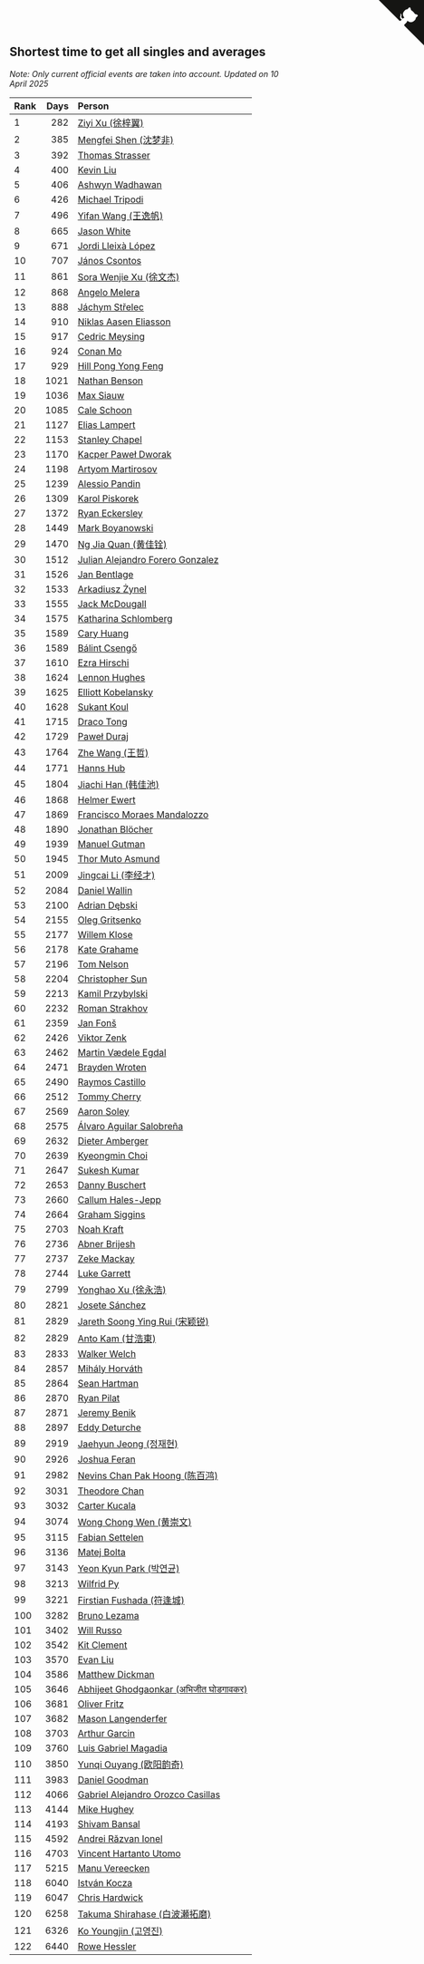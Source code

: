 ## Shortest time to get all singles and averages

*Note: Only current official events are taken into account.*
*Updated on 10 April 2025*

| Rank | Days | Person |
| :--- | ---: | :--- |
| 1 | 282 | [Ziyi Xu (徐梓翼)](https://www.worldcubeassociation.org/persons/2023XUZI01) |
| 2 | 385 | [Mengfei Shen (沈梦非)](https://www.worldcubeassociation.org/persons/2018SHEN07) |
| 3 | 392 | [Thomas Strasser](https://www.worldcubeassociation.org/persons/2022STRA10) |
| 4 | 400 | [Kevin Liu](https://www.worldcubeassociation.org/persons/2023LIUK02) |
| 5 | 406 | [Ashwyn Wadhawan](https://www.worldcubeassociation.org/persons/2022WADH02) |
| 6 | 426 | [Michael Tripodi](https://www.worldcubeassociation.org/persons/2021TRIP01) |
| 7 | 496 | [Yifan Wang (王逸帆)](https://www.worldcubeassociation.org/persons/2017WANY29) |
| 8 | 665 | [Jason White](https://www.worldcubeassociation.org/persons/2016WHIT16) |
| 9 | 671 | [Jordi Lleixà López](https://www.worldcubeassociation.org/persons/2023LOPE09) |
| 10 | 707 | [János Csontos](https://www.worldcubeassociation.org/persons/2022CSON01) |
| 11 | 861 | [Sora Wenjie Xu (徐文杰)](https://www.worldcubeassociation.org/persons/2016XUWE02) |
| 12 | 868 | [Angelo Melera](https://www.worldcubeassociation.org/persons/2022MELE01) |
| 13 | 888 | [Jáchym Střelec](https://www.worldcubeassociation.org/persons/2022STRE03) |
| 14 | 910 | [Niklas Aasen Eliasson](https://www.worldcubeassociation.org/persons/2021ELIA01) |
| 15 | 917 | [Cedric Meysing](https://www.worldcubeassociation.org/persons/2017MEYS02) |
| 16 | 924 | [Conan Mo](https://www.worldcubeassociation.org/persons/2020MOCO01) |
| 17 | 929 | [Hill Pong Yong Feng](https://www.worldcubeassociation.org/persons/2017FENG10) |
| 18 | 1021 | [Nathan Benson](https://www.worldcubeassociation.org/persons/2022BENS01) |
| 19 | 1036 | [Max Siauw](https://www.worldcubeassociation.org/persons/2017SIAU02) |
| 20 | 1085 | [Cale Schoon](https://www.worldcubeassociation.org/persons/2014SCHO02) |
| 21 | 1127 | [Elias Lampert](https://www.worldcubeassociation.org/persons/2021LAMP01) |
| 22 | 1153 | [Stanley Chapel](https://www.worldcubeassociation.org/persons/2016CHAP04) |
| 23 | 1170 | [Kacper Paweł Dworak](https://www.worldcubeassociation.org/persons/2020DWOR01) |
| 24 | 1198 | [Artyom Martirosov](https://www.worldcubeassociation.org/persons/2016MART29) |
| 25 | 1239 | [Alessio Pandin](https://www.worldcubeassociation.org/persons/2021PAND01) |
| 26 | 1309 | [Karol Piskorek](https://www.worldcubeassociation.org/persons/2021PISK01) |
| 27 | 1372 | [Ryan Eckersley](https://www.worldcubeassociation.org/persons/2019ECKE02) |
| 28 | 1449 | [Mark Boyanowski](https://www.worldcubeassociation.org/persons/2014BOYA01) |
| 29 | 1470 | [Ng Jia Quan (黄佳铨)](https://www.worldcubeassociation.org/persons/2015QUAN03) |
| 30 | 1512 | [Julian Alejandro Forero Gonzalez](https://www.worldcubeassociation.org/persons/2018GONZ30) |
| 31 | 1526 | [Jan Bentlage](https://www.worldcubeassociation.org/persons/2010BENT01) |
| 32 | 1533 | [Arkadiusz Żynel](https://www.worldcubeassociation.org/persons/2018ZYNE01) |
| 33 | 1555 | [Jack McDougall](https://www.worldcubeassociation.org/persons/2020MCDO01) |
| 34 | 1575 | [Katharina Schlomberg](https://www.worldcubeassociation.org/persons/2020SCHL01) |
| 35 | 1589 | [Cary Huang](https://www.worldcubeassociation.org/persons/2015HUAN48) |
| 36 | 1589 | [Bálint Csengő](https://www.worldcubeassociation.org/persons/2019CSEN01) |
| 37 | 1610 | [Ezra Hirschi](https://www.worldcubeassociation.org/persons/2019HIRS01) |
| 38 | 1624 | [Lennon Hughes](https://www.worldcubeassociation.org/persons/2017HUGH04) |
| 39 | 1625 | [Elliott Kobelansky](https://www.worldcubeassociation.org/persons/2019KOBE03) |
| 40 | 1628 | [Sukant Koul](https://www.worldcubeassociation.org/persons/2014KOUL01) |
| 41 | 1715 | [Draco Tong](https://www.worldcubeassociation.org/persons/2020TONG02) |
| 42 | 1729 | [Paweł Duraj](https://www.worldcubeassociation.org/persons/2016DURA09) |
| 43 | 1764 | [Zhe Wang (王哲)](https://www.worldcubeassociation.org/persons/2019WANZ21) |
| 44 | 1771 | [Hanns Hub](https://www.worldcubeassociation.org/persons/2013HUBH01) |
| 45 | 1804 | [Jiachi Han (韩佳池)](https://www.worldcubeassociation.org/persons/2014HANJ02) |
| 46 | 1868 | [Helmer Ewert](https://www.worldcubeassociation.org/persons/2015EWER01) |
| 47 | 1869 | [Francisco Moraes Mandalozzo](https://www.worldcubeassociation.org/persons/2017MAND13) |
| 48 | 1890 | [Jonathan Blöcher](https://www.worldcubeassociation.org/persons/2018BLOC01) |
| 49 | 1939 | [Manuel Gutman](https://www.worldcubeassociation.org/persons/2017GUTM01) |
| 50 | 1945 | [Thor Muto Asmund](https://www.worldcubeassociation.org/persons/2017ASMU01) |
| 51 | 2009 | [Jingcai Li (李经才)](https://www.worldcubeassociation.org/persons/2019LIJI25) |
| 52 | 2084 | [Daniel Wallin](https://www.worldcubeassociation.org/persons/2013WALL03) |
| 53 | 2100 | [Adrian Dębski](https://www.worldcubeassociation.org/persons/2017DEBS01) |
| 54 | 2155 | [Oleg Gritsenko](https://www.worldcubeassociation.org/persons/2011GRIT01) |
| 55 | 2177 | [Willem Klose](https://www.worldcubeassociation.org/persons/2017KLOS01) |
| 56 | 2178 | [Kate Grahame](https://www.worldcubeassociation.org/persons/2018GRAH05) |
| 57 | 2196 | [Tom Nelson](https://www.worldcubeassociation.org/persons/2013NELS01) |
| 58 | 2204 | [Christopher Sun](https://www.worldcubeassociation.org/persons/2017SUNC02) |
| 59 | 2213 | [Kamil Przybylski](https://www.worldcubeassociation.org/persons/2016PRZY01) |
| 60 | 2232 | [Roman Strakhov](https://www.worldcubeassociation.org/persons/2012STRA02) |
| 61 | 2359 | [Jan Fonš](https://www.worldcubeassociation.org/persons/2017FONS04) |
| 62 | 2426 | [Viktor Zenk](https://www.worldcubeassociation.org/persons/2016ZENK01) |
| 63 | 2462 | [Martin Vædele Egdal](https://www.worldcubeassociation.org/persons/2013EGDA02) |
| 64 | 2471 | [Brayden Wroten](https://www.worldcubeassociation.org/persons/2018WROT01) |
| 65 | 2490 | [Raymos Castillo](https://www.worldcubeassociation.org/persons/2017CAST41) |
| 66 | 2512 | [Tommy Cherry](https://www.worldcubeassociation.org/persons/2015CHER07) |
| 67 | 2569 | [Aaron Soley](https://www.worldcubeassociation.org/persons/2017SOLE01) |
| 68 | 2575 | [Álvaro Aguilar Salobreña](https://www.worldcubeassociation.org/persons/2015SALO01) |
| 69 | 2632 | [Dieter Amberger](https://www.worldcubeassociation.org/persons/2016AMBE02) |
| 70 | 2639 | [Kyeongmin Choi](https://www.worldcubeassociation.org/persons/2017CHOI07) |
| 71 | 2647 | [Sukesh Kumar](https://www.worldcubeassociation.org/persons/2017KUMA30) |
| 72 | 2653 | [Danny Buschert](https://www.worldcubeassociation.org/persons/2017BUSC03) |
| 73 | 2660 | [Callum Hales-Jepp](https://www.worldcubeassociation.org/persons/2012HALE01) |
| 74 | 2664 | [Graham Siggins](https://www.worldcubeassociation.org/persons/2016SIGG01) |
| 75 | 2703 | [Noah Kraft](https://www.worldcubeassociation.org/persons/2016KRAF01) |
| 76 | 2736 | [Abner Brijesh](https://www.worldcubeassociation.org/persons/2016BRIJ01) |
| 77 | 2737 | [Zeke Mackay](https://www.worldcubeassociation.org/persons/2015MACK06) |
| 78 | 2744 | [Luke Garrett](https://www.worldcubeassociation.org/persons/2017GARR05) |
| 79 | 2799 | [Yonghao Xu (徐永浩)](https://www.worldcubeassociation.org/persons/2017XUYO01) |
| 80 | 2821 | [Josete Sánchez](https://www.worldcubeassociation.org/persons/2015SANC18) |
| 81 | 2829 | [Jareth Soong Ying Rui (宋颖锐)](https://www.worldcubeassociation.org/persons/2016SOON01) |
| 82 | 2829 | [Anto Kam (甘浩東)](https://www.worldcubeassociation.org/persons/2017TUNG13) |
| 83 | 2833 | [Walker Welch](https://www.worldcubeassociation.org/persons/2011WELC01) |
| 84 | 2857 | [Mihály Horváth](https://www.worldcubeassociation.org/persons/2016HORV04) |
| 85 | 2864 | [Sean Hartman](https://www.worldcubeassociation.org/persons/2016HART02) |
| 86 | 2870 | [Ryan Pilat](https://www.worldcubeassociation.org/persons/2016PILA03) |
| 87 | 2871 | [Jeremy Benik](https://www.worldcubeassociation.org/persons/2016BENI05) |
| 88 | 2897 | [Eddy Deturche](https://www.worldcubeassociation.org/persons/2014DETU01) |
| 89 | 2919 | [Jaehyun Jeong (정재현)](https://www.worldcubeassociation.org/persons/2016JEON02) |
| 90 | 2926 | [Joshua Feran](https://www.worldcubeassociation.org/persons/2011FERA01) |
| 91 | 2982 | [Nevins Chan Pak Hoong (陈百鸿)](https://www.worldcubeassociation.org/persons/2010CHAN20) |
| 92 | 3031 | [Theodore Chan](https://www.worldcubeassociation.org/persons/2016CHAN25) |
| 93 | 3032 | [Carter Kucala](https://www.worldcubeassociation.org/persons/2015KUCA01) |
| 94 | 3074 | [Wong Chong Wen (黄崇文)](https://www.worldcubeassociation.org/persons/2014WENW01) |
| 95 | 3115 | [Fabian Settelen](https://www.worldcubeassociation.org/persons/2015SETT01) |
| 96 | 3136 | [Matej Bolta](https://www.worldcubeassociation.org/persons/2015BOLT01) |
| 97 | 3143 | [Yeon Kyun Park (박연균)](https://www.worldcubeassociation.org/persons/2016PARK10) |
| 98 | 3213 | [Wilfrid Py](https://www.worldcubeassociation.org/persons/2016PYWI01) |
| 99 | 3221 | [Firstian Fushada (符逢城)](https://www.worldcubeassociation.org/persons/2015FUSH01) |
| 100 | 3282 | [Bruno Lezama](https://www.worldcubeassociation.org/persons/2014LEZA02) |
| 101 | 3402 | [Will Russo](https://www.worldcubeassociation.org/persons/2015RUSS03) |
| 102 | 3542 | [Kit Clement](https://www.worldcubeassociation.org/persons/2008CLEM01) |
| 103 | 3570 | [Evan Liu](https://www.worldcubeassociation.org/persons/2009LIUE01) |
| 104 | 3586 | [Matthew Dickman](https://www.worldcubeassociation.org/persons/2013DICK01) |
| 105 | 3646 | [Abhijeet Ghodgaonkar (अभिजीत घोडगावकर)](https://www.worldcubeassociation.org/persons/2013GHOD01) |
| 106 | 3681 | [Oliver Fritz](https://www.worldcubeassociation.org/persons/2014FRIT02) |
| 107 | 3682 | [Mason Langenderfer](https://www.worldcubeassociation.org/persons/2013LANG03) |
| 108 | 3703 | [Arthur Garcin](https://www.worldcubeassociation.org/persons/2014GARC27) |
| 109 | 3760 | [Luis Gabriel Magadia](https://www.worldcubeassociation.org/persons/2014MAGA04) |
| 110 | 3850 | [Yunqi Ouyang (欧阳韵奇)](https://www.worldcubeassociation.org/persons/2007YUNQ01) |
| 111 | 3983 | [Daniel Goodman](https://www.worldcubeassociation.org/persons/2013GOOD01) |
| 112 | 4066 | [Gabriel Alejandro Orozco Casillas](https://www.worldcubeassociation.org/persons/2008CASI01) |
| 113 | 4144 | [Mike Hughey](https://www.worldcubeassociation.org/persons/2007HUGH01) |
| 114 | 4193 | [Shivam Bansal](https://www.worldcubeassociation.org/persons/2011BANS02) |
| 115 | 4592 | [Andrei Răzvan Ionel](https://www.worldcubeassociation.org/persons/2012IONE01) |
| 116 | 4703 | [Vincent Hartanto Utomo](https://www.worldcubeassociation.org/persons/2010UTOM01) |
| 117 | 5215 | [Manu Vereecken](https://www.worldcubeassociation.org/persons/2010VERE01) |
| 118 | 6040 | [István Kocza](https://www.worldcubeassociation.org/persons/2005KOCZ01) |
| 119 | 6047 | [Chris Hardwick](https://www.worldcubeassociation.org/persons/2003HARD01) |
| 120 | 6258 | [Takuma Shirahase (白波瀬拓磨)](https://www.worldcubeassociation.org/persons/2007SHIR01) |
| 121 | 6326 | [Ko Youngjin (고영진)](https://www.worldcubeassociation.org/persons/2007YOUN04) |
| 122 | 6440 | [Rowe Hessler](https://www.worldcubeassociation.org/persons/2007HESS01) |


<a href="https://github.com/JustinTimeCuber/wca_statistics" class="github-corner" aria-label="View source on Github"><svg width="80" height="80" viewBox="0 0 250 250" style="fill:#151513; color:#fff; position: absolute; top: 0; border: 0; right: 0;" aria-hidden="true"><path d="M0,0 L115,115 L130,115 L142,142 L250,250 L250,0 Z"></path><path d="M128.3,109.0 C113.8,99.7 119.0,89.6 119.0,89.6 C122.0,82.7 120.5,78.6 120.5,78.6 C119.2,72.0 123.4,76.3 123.4,76.3 C127.3,80.9 125.5,87.3 125.5,87.3 C122.9,97.6 130.6,101.9 134.4,103.2" fill="currentColor" style="transform-origin: 130px 106px;" class="octo-arm"></path><path d="M115.0,115.0 C114.9,115.1 118.7,116.5 119.8,115.4 L133.7,101.6 C136.9,99.2 139.9,98.4 142.2,98.6 C133.8,88.0 127.5,74.4 143.8,58.0 C148.5,53.4 154.0,51.2 159.7,51.0 C160.3,49.4 163.2,43.6 171.4,40.1 C171.4,40.1 176.1,42.5 178.8,56.2 C183.1,58.6 187.2,61.8 190.9,65.4 C194.5,69.0 197.7,73.2 200.1,77.6 C213.8,80.2 216.3,84.9 216.3,84.9 C212.7,93.1 206.9,96.0 205.4,96.6 C205.1,102.4 203.0,107.8 198.3,112.5 C181.9,128.9 168.3,122.5 157.7,114.1 C157.9,116.9 156.7,120.9 152.7,124.9 L141.0,136.5 C139.8,137.7 141.6,141.9 141.8,141.8 Z" fill="currentColor" class="octo-body"></path></svg></a><style>.github-corner:hover .octo-arm{animation:octocat-wave 560ms ease-in-out}@keyframes octocat-wave{0%,100%{transform:rotate(0)}20%,60%{transform:rotate(-25deg)}40%,80%{transform:rotate(10deg)}}@media (max-width:500px){.github-corner:hover .octo-arm{animation:none}.github-corner .octo-arm{animation:octocat-wave 560ms ease-in-out}}</style>

